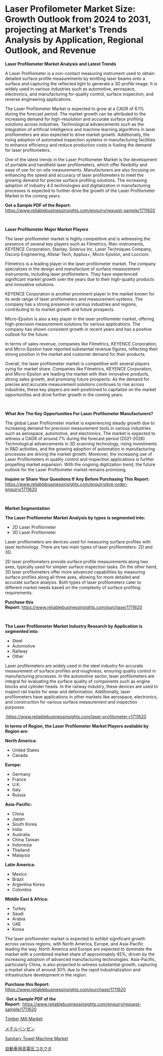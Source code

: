 <p><h1>Laser Profilometer Market Size: Growth Outlook from 2024 to 2031, projecting at Market's Trends Analysis by Application, Regional Outlook, and Revenue</h1></p><p><strong>Laser Profilometer Market Analysis and Latest Trends</strong></p>
<p><p>A Laser Profilometer is a non-contact measuring instrument used to obtain detailed surface profile measurements by emitting laser beams onto a surface and capturing the reflected light to generate a 3D profile image. It is widely used in various industries such as automotive, aerospace, electronics, and manufacturing for quality control, surface inspection, and reverse engineering applications.</p><p>The Laser Profilometer Market is expected to grow at a CAGR of 6.1% during the forecast period. The market growth can be attributed to the increasing demand for high-resolution and accurate surface profiling solutions across industries. Technological advancements such as the integration of artificial intelligence and machine learning algorithms in laser profilometers are also expected to drive market growth. Additionally, the rising adoption of automated inspection systems in manufacturing facilities to enhance efficiency and reduce production costs is fueling the demand for laser profilometers.</p><p>One of the latest trends in the Laser Profilometer Market is the development of portable and handheld laser profilometers, which offer flexibility and ease of use for on-site measurements. Manufacturers are also focusing on enhancing the speed and accuracy of laser profilometers to meet the growing demand for precise surface profiling solutions. The increasing adoption of Industry 4.0 technologies and digitalization in manufacturing processes is expected to further drive the growth of the Laser Profilometer Market in the coming years.</p></p>
<p><strong>Get a Sample PDF of the Report:&nbsp;</strong> <a href="https://www.reliablebusinessinsights.com/enquiry/request-sample/1711620">https://www.reliablebusinessinsights.com/enquiry/request-sample/1711620</a></p>
<p>&nbsp;</p>
<p><strong>Laser Profilometer Major Market Players</strong></p>
<p><p>The laser profilometer market is highly competitive and is witnessing the presence of several key players such as Filmetrics, Rtec-instruments, KEYENCE Corporation, Stanlay, Solarius Inc, Laser Techniques Company, Oscorp Engineering, Allstar Tech, Applus+, Micro-Epsilon, and Loccioni.</p><p>Filmetrics is a leading player in the laser profilometer market. The company specializes in the design and manufacture of surface measurement instruments, including laser profilometers. They have experienced significant market growth over the years due to their high-quality products and innovative solutions.</p><p>KEYENCE Corporation is another prominent player in the market known for its wide range of laser profilometers and measurement systems. The company has a strong presence in various industries and regions, contributing to its market growth and future prospects.</p><p>Micro-Epsilon is also a key player in the laser profilometer market, offering high-precision measurement solutions for various applications. The company has shown consistent growth in recent years and has a positive outlook for the future.</p><p>In terms of sales revenue, companies like Filmetrics, KEYENCE Corporation, and Micro-Epsilon have reported substantial revenue figures, reflecting their strong position in the market and customer demand for their products.</p><p>Overall, the laser profilometer market is competitive with several players vying for market share. Companies like Filmetrics, KEYENCE Corporation, and Micro-Epsilon are leading the market with their innovative products, strong sales growth, and promising future prospects. As the demand for precise and accurate measurement solutions continues to rise across industries, these key players are well-positioned to capitalize on the market opportunities and drive further growth in the coming years.</p></p>
<p>&nbsp;</p>
<p><strong>What Are The Key Opportunities For Laser Profilometer Manufacturers?</strong></p>
<p><p>The global Laser Profilometer market is experiencing steady growth due to increasing demand for precision measurement tools in various industries such as aerospace, automotive, and electronics. The market is expected to witness a CAGR of around 7% during the forecast period (2021-2026). Technological advancements in 3D scanning technology, rising investments in R&D activities, and the growing adoption of automation in manufacturing processes are driving the market growth. Moreover, the increasing use of Laser Profilometers in quality control and inspection applications is further propelling market expansion. With the ongoing digitization trend, the future outlook for the Laser Profilometer market remains promising.</p></p>
<p><strong>Inquire or Share Your Questions If Any Before Purchasing This Report:</strong> <a href="https://www.reliablebusinessinsights.com/enquiry/pre-order-enquiry/1711620">https://www.reliablebusinessinsights.com/enquiry/pre-order-enquiry/1711620</a></p>
<p>&nbsp;</p>
<p><strong>Market Segmentation</strong></p>
<p><strong>The Laser Profilometer Market Analysis by types is segmented into:</strong></p>
<p><ul><li>2D Laser Profilometer</li><li>3D Laser Profilometer</li></ul></p>
<p><p>Laser profilometers are devices used for measuring surface profiles with laser technology. There are two main types of laser profilometers: 2D and 3D. </p><p>2D laser profilometers provide surface profile measurements along two axes, typically used for simpler surface inspection tasks. On the other hand, 3D laser profilometers offer more advanced capabilities by measuring surface profiles along all three axes, allowing for more detailed and accurate surface analysis. Both types of laser profilometers cater to different market needs based on the complexity of surface profiling requirements.</p></p>
<p><strong>Purchase this Report:&nbsp;</strong><a href="https://www.reliablebusinessinsights.com/purchase/1711620">https://www.reliablebusinessinsights.com/purchase/1711620</a></p>
<p>&nbsp;</p>
<p><strong>The Laser Profilometer Market Industry Research by Application is segmented into:</strong></p>
<p><ul><li>Steel</li><li>Automotive</li><li>Railway</li><li>Other</li></ul></p>
<p><p>Laser profilometers are widely used in the steel industry for accurate measurement of surface profiles and roughness, ensuring quality control in manufacturing processes. In the automotive sector, laser profilometers are integral for evaluating the surface quality of components such as engine blocks and cylinder heads. In the railway industry, these devices are used to inspect rail tracks for wear and deformation. Additionally, laser profilometers have applications in other markets like aerospace, electronics, and construction for various surface measurement and inspection purposes.</p></p>
<p><a href="https://www.reliablebusinessinsights.com/laser-profilometer-r1711620">&nbsp;https://www.reliablebusinessinsights.com/laser-profilometer-r1711620</a></p>
<p><strong>In terms of Region, the Laser Profilometer Market Players available by Region are:</strong></p>
<p>
    <p> <strong> North America: </strong>
        <ul>
            <li>United States</li>
            <li>Canada</li>
        </ul>
        </p> 
    <p> <strong> Europe: </strong>
        <ul>
            <li>Germany</li>
            <li>France</li>
            <li>U.K.</li>
            <li>Italy</li>
            <li>Russia</li>
        </ul>
        </p> 
    <p> <strong> Asia-Pacific: </strong>
        <ul>
            <li>China</li>
            <li>Japan</li>
            <li>South Korea</li>
            <li>India</li>
            <li>Australia</li>
            <li>China Taiwan</li>
            <li>Indonesia</li>
            <li>Thailand</li>
            <li>Malaysia</li>
        </ul>
        </p> 
    <p> <strong> Latin America: </strong>
        <ul>
            <li>Mexico</li>
            <li>Brazil</li>
            <li>Argentina Korea</li>
            <li>Colombia</li>
        </ul>
        </p> 
    <p> <strong> Middle East & Africa: </strong>
        <ul>
            <li>Turkey</li>
            <li>Saudi</li>
            <li>Arabia</li>
            <li>UAE</li>
            <li>Korea</li>
        </ul>
    </p>
    </p>
<p><p>The laser profilometer market is expected to exhibit significant growth across various regions, with North America, Europe, and Asia-Pacific leading the way. North America and Europe are expected to dominate the market with a combined market share of approximately 45%, driven by the increasing adoption of advanced manufacturing technologies. Asia-Pacific, particularly China, is also projected to witness substantial growth, capturing a market share of around 30% due to the rapid industrialization and infrastructure development in the region.</p></p>
<p><strong>Purchase this Report: </strong><a href="https://www.reliablebusinessinsights.com/purchase/1711620">https://www.reliablebusinessinsights.com/purchase/1711620</a></p>
<p>&nbsp;<strong>Get a Sample PDF of the Report:&nbsp;&nbsp;</strong><a href="https://www.reliablebusinessinsights.com/enquiry/request-sample/1711620">https://www.reliablebusinessinsights.com/enquiry/request-sample/1711620</a></p>
<p><strong></strong></p>
<p><p><a href="https://github.com/NaomieConner2023/Market-Research-Report-List-1/blob/main/timber-mill-market.md">Timber Mill Market</a></p><p><a href="https://medium.com/@mohabbatsakidar/%E3%83%A1%E3%83%81%E3%83%AB%E3%83%99%E3%83%B3%E3%82%BC%E3%83%B3%E3%81%AE%E5%B8%82%E5%A0%B4%E8%AA%BF%E6%9F%BB%E3%83%AC%E3%83%9D%E3%83%BC%E3%83%88%E3%81%AB%E3%81%AF-2024%E5%B9%B4%E3%81%8B%E3%82%892031%E5%B9%B4%E3%81%BE%E3%81%A7%E3%81%AEcagr%E4%BA%88%E6%B8%AC%E3%81%A7-%E3%81%AE%E6%88%90%E9%95%B7%E7%8E%87-%E5%B8%82%E5%A0%B4%E8%A6%8F%E6%A8%A1-%E3%82%B7%E3%82%A7%E3%82%A2%E3%81%AB%E9%96%A2%E3%81%99%E3%82%8B%E5%88%86%E6%9E%90%E3%81%8C%E5%90%AB%E3%81%BE%E3%82%8C%E3%81%A6%E3%81%84%E3%81%BE%E3%81%99-f7b961010d33">メチルベンゼン</a></p><p><a href="https://github.com/EbonyHane1955/Market-Research-Report-List-1/blob/main/sanitary-towel-machine-market.md">Sanitary Towel Machine Market</a></p><p><a href="https://github.com/BrionnaBoyle/Market-Research-Report-List-1/blob/main/7523151157274.md">自動車用高電圧コネクタ</a></p></p>